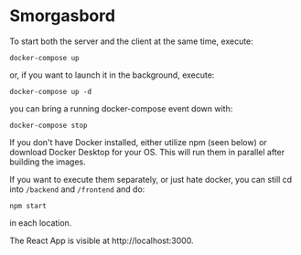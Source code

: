 # Smorgasbord

To start both the server and the client at the same time, execute:
```
docker-compose up
```
or, if you want to launch it in the background, execute:
```
docker-compose up -d
```
you can bring a running docker-compose event down with:
```
docker-compose stop
```
If you don't have Docker installed, either utilize npm (seen below) or download Docker Desktop for your OS.
This will run them in parallel after building the images.

If you want to execute them separately, or just hate docker, you can still cd into `/backend` and `/frontend` and do:
```
npm start
``` 
in each location.

The React App is visible at http://localhost:3000.


